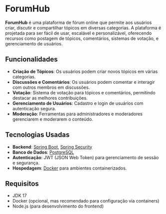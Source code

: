 # ForumHub

**ForumHub** é uma plataforma de fórum online que permite aos usuários criar, discutir e compartilhar tópicos em diversas categorias. A plataforma é projetada para ser fácil de usar, escalável e personalizável, oferecendo recursos como postagem de tópicos, comentários, sistemas de votação, e gerenciamento de usuários.

## Funcionalidades

- **Criação de Tópicos**: Os usuários podem criar novos tópicos em várias categorias.
- **Discussões e Comentários**: Os usuários podem comentar e interagir com outros membros em discussões.
- **Votação**: Sistema de votação para tópicos e comentários, permitindo destacar as melhores contribuições.
- **Gerenciamento de Usuários**: Cadastro e login de usuários com autenticação segura.
- **Moderação**: Ferramentas para administradores e moderadores gerenciarem e moderarem o conteúdo.

## Tecnologias Usadas

- **Backend**: [Spring Boot](https://spring.io/projects/spring-boot), [Spring Security](https://spring.io/projects/spring-security)
- **Banco de Dados**: [PostgreSQL](https://www.postgresql.org/)
- **Autenticação**: JWT (JSON Web Token) para gerenciamento de sessão e segurança.
- **Hospedagem**: [Docker](https://www.docker.com/) para ambientes containerizados.

## Requisitos

- JDK 17
- Docker (opcional, mas recomendado para configuração via containers)
- Node.js (para desenvolvimento do frontend)

